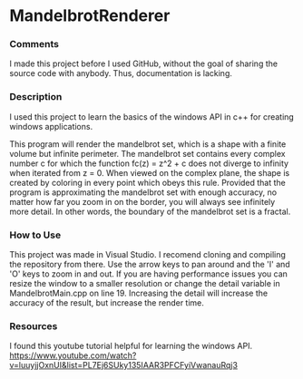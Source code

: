 # MandelbrotRenderer

### Comments
I made this project before I used GitHub, without the goal of sharing the source code with anybody. Thus, documentation is lacking.

### Description 
I used this project to learn the basics of the windows API in c++ for creating windows applications. 

This program will render the mandelbrot set, which is a shape with a finite volume but infinite perimeter. The mandelbrot set contains every complex 
number c for which the function fc(z) = z^2 + c does not diverge to infinity when iterated from z = 0. When viewed on the complex plane, the shape 
is created by coloring in every point which obeys this rule. Provided that the program is approximating the mandelbrot set with 
enough accuracy, no matter how far you zoom in on the border, you will always see infinitely more detail. In other words, the boundary of the mandelbrot set is a fractal.

### How to Use
This project was made in Visual Studio. I recomend cloning and compiling the repository from there. Use the arrow keys to pan around and the 'I' and 'O' keys to zoom in and out.
If you are having performance issues you can resize the window to a smaller resolution or change the detail variable in MandelbrotMain.cpp on line 19. Increasing the detail will
increase the accuracy of the result, but increase the render time.

### Resources
I found this youtube tutorial helpful for learning the windows API. https://www.youtube.com/watch?v=luuyjjOxnUI&list=PL7Ej6SUky135IAAR3PFCFyiVwanauRqj3
